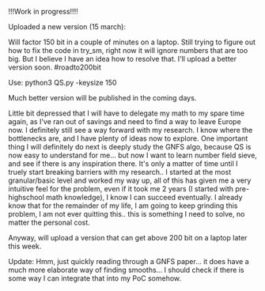 !!!Work in progress!!!!

Uploaded a new version (15 march):

Will factor 150 bit in a couple of minutes on a laptop.
Still trying to figure out how to fix the code in try_sm, right now it will ignore numbers that are too big. 
But I believe I have an idea how to resolve that. I'll upload a better version soon. #roadto200bit

Use: python3 QS.py -keysize 150

Much better version will be published in the coming days.

Little bit depressed that I will have to delegate my math to my spare time again, as I've ran out of savings and need to find a way to leave Europe now.
I definitely still see a way forward with my research. I know where the bottlenecks are, and I have plenty of ideas now to explore.
One important thing I will definitely do next is deeply study the GNFS algo, because QS is now easy to understand for me... but now I want to learn number field sieve, and see if there is any inspiration there.
It's only a matter of time until I truely start breaking barriers with my research.. I started at the most granular/basic level and worked my way up, all of this has given me a very intuitive feel for the problem, even if it took me 2 years (I started with pre-highschool math knowledge), I know I can succeed eventually. I already know that for the remainder of my life, I am going to keep grinding this problem, I am not ever quitting this.. this is something I need to solve, no matter the personal cost.

Anyway, will upload a version that can get above 200 bit on a laptop later this week.

Update: Hmm, just quickly reading through a GNFS paper... it does have a much more elaborate way of finding smooths... I should check if there is some way I can integrate that into my PoC somehow. 
